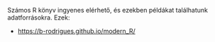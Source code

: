 Számos R könyv ingyenes elérhető, és ezekben példákat találhatunk adatforrásokra. Ezek:
* https://b-rodrigues.github.io/modern_R/

